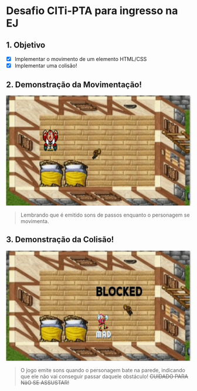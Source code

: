 # Desafio CITi-PTA para ingresso na EJ

## 1. Objetivo

- [x] Implementar o movimento de um elemento HTML/CSS
- [x] Implementar uma colisão!

## 2. Demonstração da Movimentação!

<p align = "center">
   <img src = "./gif/walking.gif" height = 300px>
</p>

>Lembrando que é emitido sons de passos enquanto o personagem se movimenta.


## 3. Demonstração da Colisão!

<p align = "center">
   <img src = "./gif/blocked.gif" height = 300px> 
</p>

>O jogo emite sons quando o personagem bate na parede, indicando que ele não vai conseguir passar daquele obstáculo! ~~CUIDADO PARA NãO SE ASSUSTAR!~~
